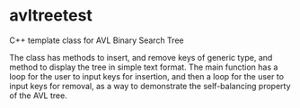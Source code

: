 # avltreetest
C++ template class for AVL Binary Search Tree

The class has methods to insert, and remove keys of generic type, and method to display the tree in simple text format.
The main function has a loop for the user to input keys for insertion, and then a loop for the user to input keys for removal, as a way to demonstrate the self-balancing property of the AVL tree.
